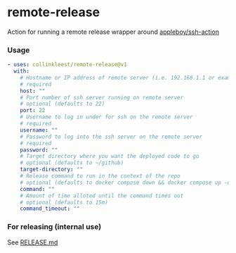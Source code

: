 # remote-release

Action for running a remote release wrapper around [appleboy/ssh-action](https://github.com/appleboy/ssh-action)

### Usage

```yaml
- uses: collinkleest/remote-release@v1
  with:
    # Hostname or IP address of remote server (i.e. 192.168.1.1 or example.com)
    # required
    host: ""
    # Port number of ssh server running on remote server
    # optional (defaults to 22)
    port: 22
    # Username to log in under for ssh on the remote server
    # required
    username: ""
    # Password to log into the ssh server on the remote server
    # required
    password: ""
    # Target directory where you want the deployed code to go
    # optional (defaults to ~/github)
    target-directory: ""
    # Release command to run in the context of the repo
    # optional (defaults to docker compose down && docker compose up -d)
    command: ""
    # Amount of time alloted until the command times out
    # optional (defaults to 15m)
    command_timeout: ""
```

### For releasing (internal use)

See [RELEASE.md](./RELEASE.md)
